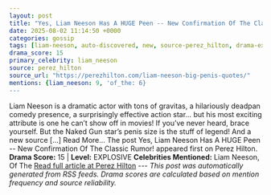 ```yaml
---
layout: post
title: "Yes, Liam Neeson Has A HUGE Peen -- New Confirmation Of The Classic Rumor!"
date: 2025-08-02 11:14:50 +0000
categories: gossip
tags: [liam-neeson, auto-discovered, new, source-perez_hilton, drama-explosive]
drama_score: 15
primary_celebrity: liam_neeson
source: perez_hilton
source_url: "https://perezhilton.com/liam-neeson-big-penis-quotes/"
mentions: {liam_neeson: 9, 'of_the: 6}
---
```


Liam Neeson is a dramatic actor with tons of gravitas, a hilariously deadpan comedy presence, a surprisingly effective action star… but his most exciting attribute is one he can’t show off in movies! If you’ve never heard, brace yourself. But the Naked Gun star’s penis size is the stuff of legend! And a new source [...] Read More... The post Yes, Liam Neeson Has A HUGE Peen -- New Confirmation Of The Classic Rumor! appeared first on Perez Hilton. **Drama Score:** 15 | **Level:** EXPLOSIVE **Celebrities Mentioned:** Liam Neeson, Of The [Read full article at Perez Hilton](https://perezhilton.com/liam-neeson-big-penis-quotes/) --- *This post was automatically generated from RSS feeds. Drama scores are calculated based on mention frequency and source reliability.*